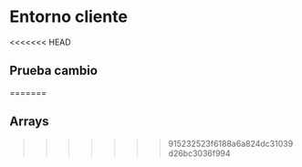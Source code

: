 # Entorno cliente
<<<<<<< HEAD
## Prueba cambio
=======
## Arrays
>>>>>>> 915232523f6188a6a824dc31039d26bc3036f994

